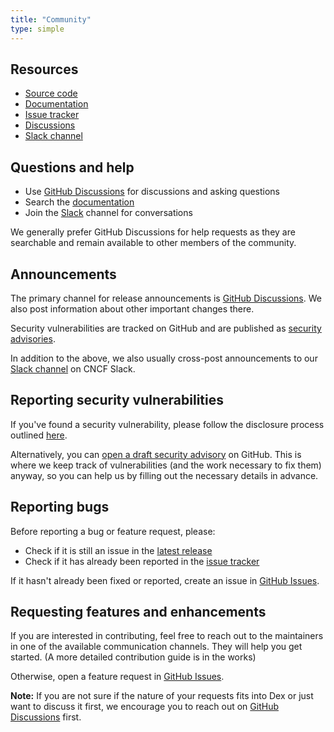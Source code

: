 ```yaml
---
title: "Community"
type: simple
---
```


## Resources

- [Source code](https://github.com/dexidp/dex)
- [Documentation](/docs/)
- [Issue tracker](https://github.com/dexidp/dex/issues)
- [Discussions](https://github.com/dexidp/dex/discussions)
- [Slack channel](https://cloud-native.slack.com/messages/dexidp)

## Questions and help

- Use [GitHub Discussions](https://github.com/dexidp/dex/discussions/new?category=q-a) for discussions and asking questions
- Search the [documentation](/docs/)
- Join the [Slack](https://cloud-native.slack.com/messages/dexidp) channel for conversations

We generally prefer GitHub Discussions for help requests as they are searchable and remain available to other members of the community.

## Announcements

The primary channel for release announcements is [GitHub Discussions](https://github.com/dexidp/dex/discussions/categories/announcements).
We also post information about other important changes there.

Security vulnerabilities are tracked on GitHub and are published as [security advisories](https://github.com/dexidp/dex/security/advisories?state=published).

In addition to the above, we also usually cross-post announcements to our [Slack channel](https://cloud-native.slack.com/messages/dexidp) on CNCF Slack.

## Reporting security vulnerabilities

If you've found a security vulnerability, please follow the disclosure process outlined [here](https://github.com/dexidp/dex/blob/master/.github/SECURITY.md).

Alternatively, you can [open a draft security advisory](https://github.com/dexidp/dex/security/advisories/new) on GitHub.
This is where we keep track of vulnerabilities (and the work necessary to fix them) anyway,
so you can help us by filling out the necessary details in advance.

## Reporting bugs

Before reporting a bug or feature request, please:

- Check if it is still an issue in the [latest release](https://github.com/dexidp/dex/releases/latest)
- Check if it has already been reported in the [issue tracker](https://github.com/dexidp/dex/issues)

If it hasn't already been fixed or reported, create an issue in [GitHub Issues](https://github.com/dexidp/dex/issues/new/choose).

## Requesting features and enhancements

If you are interested in contributing, feel free to reach out to the maintainers in one of the available communication channels.
They will help you get started. (A more detailed contribution guide is in the works)

Otherwise, open a feature request in [GitHub Issues](https://github.com/dexidp/dex/issues/new/choose).

**Note:** If you are not sure if the nature of your requests fits into Dex or just want to discuss it first, we encourage you to reach out on [GitHub Discussions](https://github.com/dexidp/dex/discussions/new?category=ideas) first.
